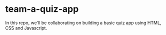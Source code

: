 # team-a-quiz-app
In this repo, we'll be collaborating on building a basic quiz app using HTML, CSS and Javascript.
